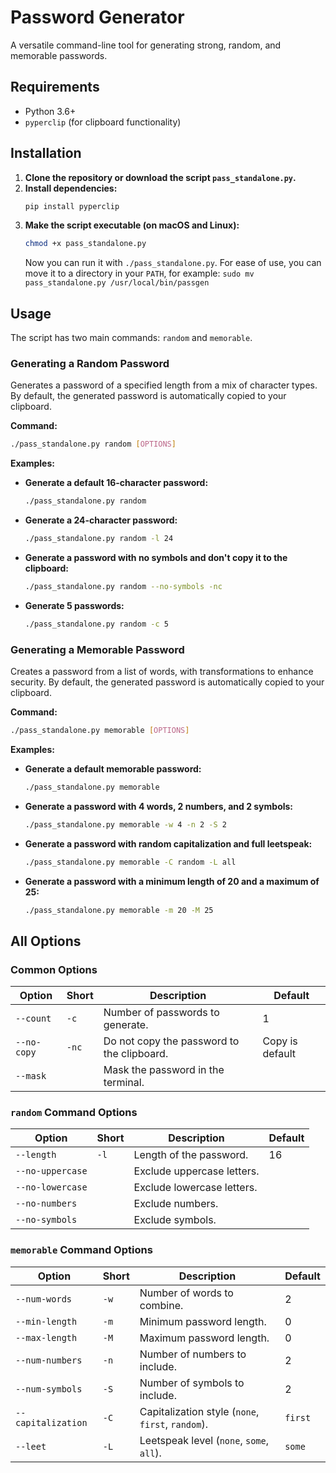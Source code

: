 # Password Generator

A versatile command-line tool for generating strong, random, and memorable passwords.

## Requirements

- Python 3.6+
- `pyperclip` (for clipboard functionality)

## Installation

1.  **Clone the repository or download the script `pass_standalone.py`.**
2.  **Install dependencies:**
    ```bash
    pip install pyperclip
    ```
3.  **Make the script executable (on macOS and Linux):**
    ```bash
    chmod +x pass_standalone.py
    ```
    Now you can run it with `./pass_standalone.py`. For ease of use, you can move it to a directory in your `PATH`, for example: `sudo mv pass_standalone.py /usr/local/bin/passgen`

## Usage

The script has two main commands: `random` and `memorable`.

### Generating a Random Password

Generates a password of a specified length from a mix of character types. By default, the generated password is automatically copied to your clipboard.

**Command:**
```bash
./pass_standalone.py random [OPTIONS]
```

**Examples:**

- **Generate a default 16-character password:**
  ```bash
  ./pass_standalone.py random
  ```

- **Generate a 24-character password:**
  ```bash
  ./pass_standalone.py random -l 24
  ```

- **Generate a password with no symbols and don't copy it to the clipboard:**
  ```bash
  ./pass_standalone.py random --no-symbols -nc
  ```

- **Generate 5 passwords:**
  ```bash
  ./pass_standalone.py random -c 5
  ```

### Generating a Memorable Password

Creates a password from a list of words, with transformations to enhance security. By default, the generated password is automatically copied to your clipboard.

**Command:**
```bash
./pass_standalone.py memorable [OPTIONS]
```

**Examples:**

- **Generate a default memorable password:**
  ```bash
  ./pass_standalone.py memorable
  ```

- **Generate a password with 4 words, 2 numbers, and 2 symbols:**
  ```bash
  ./pass_standalone.py memorable -w 4 -n 2 -S 2
  ```

- **Generate a password with random capitalization and full leetspeak:**
  ```bash
  ./pass_standalone.py memorable -C random -L all
  ```

- **Generate a password with a minimum length of 20 and a maximum of 25:**
  ```bash
  ./pass_standalone.py memorable -m 20 -M 25
  ```

## All Options

### Common Options

| Option | Short | Description | Default |
|---|---|---|---|
| `--count` | `-c` | Number of passwords to generate. | 1 |
| `--no-copy` | `-nc` | Do not copy the password to the clipboard. | Copy is default |
| `--mask` | | Mask the password in the terminal. | |

### `random` Command Options

| Option | Short | Description | Default |
|---|---|---|---|
| `--length` | `-l` | Length of the password. | 16 |
| `--no-uppercase` | | Exclude uppercase letters. | |
| `--no-lowercase` | | Exclude lowercase letters. | |
| `--no-numbers` | | Exclude numbers. | |
| `--no-symbols` | | Exclude symbols. | |

### `memorable` Command Options

| Option | Short | Description | Default |
|---|---|---|---|
| `--num-words` | `-w` | Number of words to combine. | 2 |
| `--min-length` | `-m` | Minimum password length. | 0 |
| `--max-length` | `-M` | Maximum password length. | 0 |
| `--num-numbers` | `-n` | Number of numbers to include. | 2 |
| `--num-symbols` | `-S` | Number of symbols to include. | 2 |
| `--capitalization`| `-C` | Capitalization style (`none`, `first`, `random`). | `first` |
| `--leet` | `-L` | Leetspeak level (`none`, `some`, `all`). | `some` |

